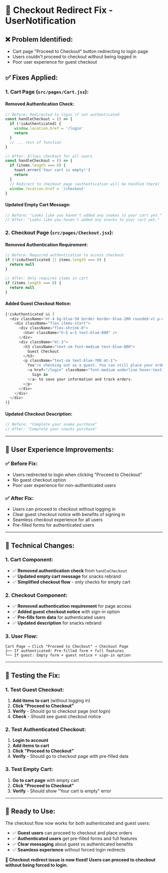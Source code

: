 # 🛒 Checkout Redirect Fix - UserNotification

## ❌ **Problem Identified:**
- Cart page "Proceed to Checkout" button redirecting to login page
- Users couldn't proceed to checkout without being logged in
- Poor user experience for guest checkout

## ✅ **Fixes Applied:**

### **1. Cart Page (`src/pages/Cart.jsx`):**

#### **Removed Authentication Check:**
```javascript
// Before: Redirected to login if not authenticated
const handleCheckout = () => {
  if (!isAuthenticated) {
    window.location.href = '/login'
    return
  }
  // ... rest of function
}

// After: Allows checkout for all users
const handleCheckout = () => {
  if (items.length === 0) {
    toast.error('Your cart is empty!')
    return
  }
  // Redirect to checkout page (authentication will be handled there)
  window.location.href = '/checkout'
}
```

#### **Updated Empty Cart Message:**
```javascript
// Before: "Looks like you haven't added any snakes to your cart yet."
// After: "Looks like you haven't added any snacks to your cart yet."
```

### **2. Checkout Page (`src/pages/Checkout.jsx`):**

#### **Removed Authentication Requirement:**
```javascript
// Before: Required authentication to access checkout
if (!isAuthenticated || items.length === 0) {
  return null
}

// After: Only requires items in cart
if (items.length === 0) {
  return null
}
```

#### **Added Guest Checkout Notice:**
```javascript
{!isAuthenticated && (
  <div className="mt-4 bg-blue-50 border border-blue-200 rounded-xl p-4">
    <div className="flex items-start">
      <div className="flex-shrink-0">
        <User className="h-5 w-5 text-blue-600" />
      </div>
      <div className="ml-3">
        <h3 className="text-sm font-medium text-blue-800">
          Guest Checkout
        </h3>
        <p className="text-sm text-blue-700 mt-1">
          You're checking out as a guest. You can still place your order, but you won't be able to track it online.
          <a href="/login" className="font-medium underline hover:text-blue-800 ml-1">
            Sign in
          </a> to save your information and track orders.
        </p>
      </div>
    </div>
  </div>
)}
```

#### **Updated Checkout Description:**
```javascript
// Before: "Complete your snake purchase"
// After: "Complete your snacks purchase"
```

---

## 🎯 **User Experience Improvements:**

### **✅ Before Fix:**
- Users redirected to login when clicking "Proceed to Checkout"
- No guest checkout option
- Poor user experience for non-authenticated users

### **✅ After Fix:**
- Users can proceed to checkout without logging in
- Clear guest checkout notice with benefits of signing in
- Seamless checkout experience for all users
- Pre-filled forms for authenticated users

---

## 🔧 **Technical Changes:**

### **1. Cart Component:**
- ✅ **Removed authentication check** from `handleCheckout`
- ✅ **Updated empty cart message** for snacks rebrand
- ✅ **Simplified checkout flow** - only checks for empty cart

### **2. Checkout Component:**
- ✅ **Removed authentication requirement** for page access
- ✅ **Added guest checkout notice** with sign-in option
- ✅ **Pre-fills form data** for authenticated users
- ✅ **Updated description** for snacks rebrand

### **3. User Flow:**
```
Cart Page → Click "Proceed to Checkout" → Checkout Page
├── If authenticated: Pre-filled form + full features
└── If guest: Empty form + guest notice + sign-in option
```

---

## 🧪 **Testing the Fix:**

### **1. Test Guest Checkout:**
1. **Add items to cart** (without logging in)
2. **Click "Proceed to Checkout"** 
3. **Verify** - Should go to checkout page (not login)
4. **Check** - Should see guest checkout notice

### **2. Test Authenticated Checkout:**
1. **Login to account**
2. **Add items to cart**
3. **Click "Proceed to Checkout"**
4. **Verify** - Should go to checkout page with pre-filled data

### **3. Test Empty Cart:**
1. **Go to cart page** with empty cart
2. **Click "Proceed to Checkout"**
3. **Verify** - Should show "Your cart is empty" error

---

## 🚀 **Ready to Use:**

The checkout flow now works for both authenticated and guest users:

- ✅ **Guest users** can proceed to checkout and place orders
- ✅ **Authenticated users** get pre-filled forms and full features
- ✅ **Clear messaging** about guest vs authenticated benefits
- ✅ **Seamless experience** without forced login redirects

**🛒 Checkout redirect issue is now fixed! Users can proceed to checkout without being forced to login.**
